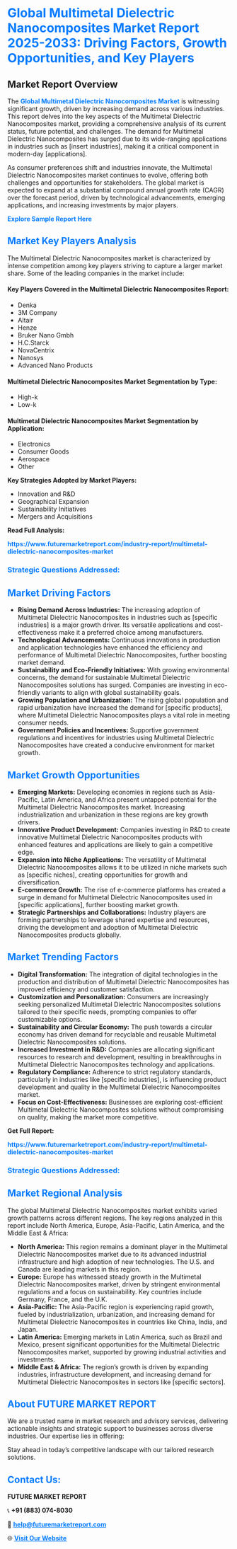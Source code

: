 <h1 style="color: #007BFF;">Global Multimetal Dielectric Nanocomposites Market Report 2025-2033: Driving Factors, Growth Opportunities, and Key Players</h1>

<section id="overview">
<h2>Market Report Overview</h2>
<p>The <a href="https://www.futuremarketreport.com/industry-report/multimetal-dielectric-nanocomposites-market" style="color: #007BFF; text-decoration: none;"><strong>Global Multimetal Dielectric Nanocomposites Market</strong></a> is witnessing significant growth, driven by increasing demand across various industries. This report delves into the key aspects of the Multimetal Dielectric Nanocomposites market, providing a comprehensive analysis of its current status, future potential, and challenges. The demand for Multimetal Dielectric Nanocomposites has surged due to its wide-ranging applications in industries such as [insert industries], making it a critical component in modern-day [applications].</p>
<p>As consumer preferences shift and industries innovate, the Multimetal Dielectric Nanocomposites market continues to evolve, offering both challenges and opportunities for stakeholders. The global market is expected to expand at a substantial compound annual growth rate (CAGR) over the forecast period, driven by technological advancements, emerging applications, and increasing investments by major players.</p>
</section>

<section id="overview">
<p><a href="https://www.futuremarketreport.com/request-sample/reportId=93143" style="color: #007BFF; text-decoration: none;"><strong>Explore Sample Report Here</strong></a></p>
</section>

<section id="key-players">
<h2 style="color: #007BFF;">Market Key Players Analysis</h2>
<p>The Multimetal Dielectric Nanocomposites market is characterized by intense competition among key players striving to capture a larger market share. Some of the leading companies in the market include:</p>
<h4>Key Players Covered in the Multimetal Dielectric Nanocomposites Report:</h4>
<ul><li>Denka</li><li>3M Company</li><li>Altair</li><li>Henze</li><li>Bruker Nano Gmbh</li><li>H.C.Starck</li><li>NovaCentrix</li><li>Nanosys</li><li>Advanced Nano Products</li></ul>
<h4>Multimetal Dielectric Nanocomposites Market Segmentation by Type:</h4>
<ul><li>High-k</li><li>Low-k</li></ul>

<h4>Multimetal Dielectric Nanocomposites Market Segmentation by Application:</h4>
<ul><li>Electronics</li><li>Consumer Goods</li><li>Aerospace</li><li>Other</li></ul>
<p><strong>Key Strategies Adopted by Market Players:</strong></p>
<ul>
<li>Innovation and R&D</li>
<li>Geographical Expansion</li>
<li>Sustainability Initiatives</li>
<li>Mergers and Acquisitions</li>
</ul>
</section>

<section>
<p><strong>Read Full Analysis: </strong></p><a href="https://www.futuremarketreport.com/industry-report/multimetal-dielectric-nanocomposites-market" style="color: #007BFF; text-decoration: none;"><strong>https://www.futuremarketreport.com/industry-report/multimetal-dielectric-nanocomposites-market</strong></a>
<h3 style="color: #007BFF;">Strategic Questions Addressed:</h3>
</section>

<section id="driving-factors">
<h2 style="color: #007BFF;">Market Driving Factors</h2>
<ul>
<li><strong>Rising Demand Across Industries:</strong> The increasing adoption of Multimetal Dielectric Nanocomposites in industries such as [specific industries] is a major growth driver. Its versatile applications and cost-effectiveness make it a preferred choice among manufacturers.</li>
<li><strong>Technological Advancements:</strong> Continuous innovations in production and application technologies have enhanced the efficiency and performance of Multimetal Dielectric Nanocomposites, further boosting market demand.</li>
<li><strong>Sustainability and Eco-Friendly Initiatives:</strong> With growing environmental concerns, the demand for sustainable Multimetal Dielectric Nanocomposites solutions has surged. Companies are investing in eco-friendly variants to align with global sustainability goals.</li>
<li><strong>Growing Population and Urbanization:</strong> The rising global population and rapid urbanization have increased the demand for [specific products], where Multimetal Dielectric Nanocomposites plays a vital role in meeting consumer needs.</li>
<li><strong>Government Policies and Incentives:</strong> Supportive government regulations and incentives for industries using Multimetal Dielectric Nanocomposites have created a conducive environment for market growth.</li>
</ul>
</section>

<section id="growth-opportunities">
<h2 style="color: #007BFF;">Market Growth Opportunities</h2>
<ul>
<li><strong>Emerging Markets:</strong> Developing economies in regions such as Asia-Pacific, Latin America, and Africa present untapped potential for the Multimetal Dielectric Nanocomposites market. Increasing industrialization and urbanization in these regions are key growth drivers.</li>
<li><strong>Innovative Product Development:</strong> Companies investing in R&D to create innovative Multimetal Dielectric Nanocomposites products with enhanced features and applications are likely to gain a competitive edge.</li>
<li><strong>Expansion into Niche Applications:</strong> The versatility of Multimetal Dielectric Nanocomposites allows it to be utilized in niche markets such as [specific niches], creating opportunities for growth and diversification.</li>
<li><strong>E-commerce Growth:</strong> The rise of e-commerce platforms has created a surge in demand for Multimetal Dielectric Nanocomposites used in [specific applications], further boosting market growth.</li>
<li><strong>Strategic Partnerships and Collaborations:</strong> Industry players are forming partnerships to leverage shared expertise and resources, driving the development and adoption of Multimetal Dielectric Nanocomposites products globally.</li>
</ul>
</section>

<section id="trending-factors">
<h2 style="color: #007BFF;">Market Trending Factors</h2>
<ul>
<li><strong>Digital Transformation:</strong> The integration of digital technologies in the production and distribution of Multimetal Dielectric Nanocomposites has improved efficiency and customer satisfaction.</li>
<li><strong>Customization and Personalization:</strong> Consumers are increasingly seeking personalized Multimetal Dielectric Nanocomposites solutions tailored to their specific needs, prompting companies to offer customizable options.</li>
<li><strong>Sustainability and Circular Economy:</strong> The push towards a circular economy has driven demand for recyclable and reusable Multimetal Dielectric Nanocomposites solutions.</li>
<li><strong>Increased Investment in R&D:</strong> Companies are allocating significant resources to research and development, resulting in breakthroughs in Multimetal Dielectric Nanocomposites technology and applications.</li>
<li><strong>Regulatory Compliance:</strong> Adherence to strict regulatory standards, particularly in industries like [specific industries], is influencing product development and quality in the Multimetal Dielectric Nanocomposites market.</li>
<li><strong>Focus on Cost-Effectiveness:</strong> Businesses are exploring cost-efficient Multimetal Dielectric Nanocomposites solutions without compromising on quality, making the market more competitive.</li>
</ul>
</section>

<section>
<p><strong>Get Full Report: </strong></p><a href="https://www.futuremarketreport.com/industry-report/multimetal-dielectric-nanocomposites-market" style="color: #007BFF; text-decoration: none;"><strong>https://www.futuremarketreport.com/industry-report/multimetal-dielectric-nanocomposites-market</strong></a>
<h3 style="color: #007BFF;">Strategic Questions Addressed:</h3>
</section>


<section id="regional-analysis">
<h2 style="color: #007BFF;">Market Regional Analysis</h2>
<p>The global Multimetal Dielectric Nanocomposites market exhibits varied growth patterns across different regions. The key regions analyzed in this report include North America, Europe, Asia-Pacific, Latin America, and the Middle East & Africa:</p>
<ul>
<li><strong>North America:</strong> This region remains a dominant player in the Multimetal Dielectric Nanocomposites market due to its advanced industrial infrastructure and high adoption of new technologies. The U.S. and Canada are leading markets in this region.</li>
<li><strong>Europe:</strong> Europe has witnessed steady growth in the Multimetal Dielectric Nanocomposites market, driven by stringent environmental regulations and a focus on sustainability. Key countries include Germany, France, and the U.K.</li>
<li><strong>Asia-Pacific:</strong> The Asia-Pacific region is experiencing rapid growth, fueled by industrialization, urbanization, and increasing demand for Multimetal Dielectric Nanocomposites in countries like China, India, and Japan.</li>
<li><strong>Latin America:</strong> Emerging markets in Latin America, such as Brazil and Mexico, present significant opportunities for the Multimetal Dielectric Nanocomposites market, supported by growing industrial activities and investments.</li>
<li><strong>Middle East & Africa:</strong> The region’s growth is driven by expanding industries, infrastructure development, and increasing demand for Multimetal Dielectric Nanocomposites in sectors like [specific sectors].</li>
</ul>
</section>

<footer>
<h2 style="color: #007BFF;">About FUTURE MARKET REPORT</h2>
<p>We are a trusted name in market research and advisory services, delivering actionable insights and strategic support to businesses across diverse industries. Our expertise lies in offering:</p>

<p>Stay ahead in today’s competitive landscape with our tailored research solutions.</p>

<h2 style="color: #007BFF;">Contact Us:</h2>
<p><strong>FUTURE MARKET REPORT</strong></p>
<p>📞 <strong>+91 (883) 074-8030</strong></p>
<p>📧 <strong><a href="mailto:help@futuremarketreport.com" style="color: #007BFF;">help@futuremarketreport.com</a></strong></p>
<p>🌐 <strong><a href="https://www.futuremarketreport.com/" style="color: #007BFF;">Visit Our Website</a></strong></p>
</footer>